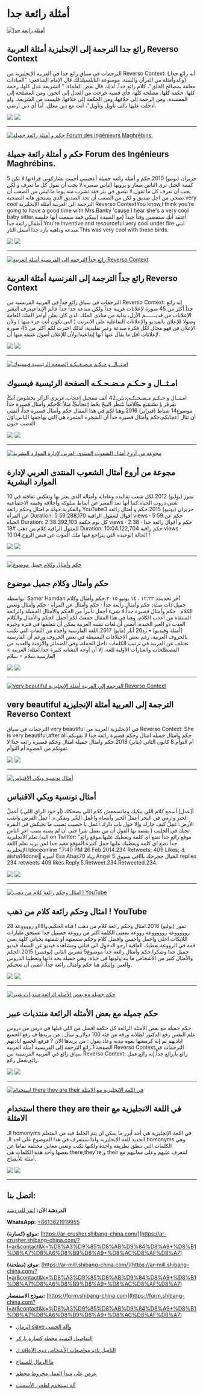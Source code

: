 # أمثلة رائعة جدا

<a href="https://swt.shibang-china.com/?l=ar&img&k=%D8%A3%D9%85%D8%AB%D9%84%D8%A9+%D8%B1%D8%A7%D8%A6%D8%B9%D8%A9+%D8%AC%D8%AF%D8%A7" target="_blank">![أمثلة رائعة جدا](http://static.shibang-china.com/all-800x300/351.jpg)</a>

## رائع جدا الترجمة إلى الإنجليزية أمثلة العربية Reverso Context
الترجمات في سياق رائع جدا في العربية الإنجليزية من Reverso Context: (أنه رائع جدا,(والدوأمثلة من القرآن والسنة. موسوعة النابلسيلذلك قال الإمام الشافعي: &quot;العبادات معلقة بمصالح الخلق&quot;، كلام رائع جداً، لذلك قال بعض العلماء: &quot; الشريعة عدل كلها، رحمة كلها، حكمة كلها، مصلحة كلها، فأي قضية خرجت من العدل إلى الجور، ومن المصلحة إلى المفسدة، ومن الرحمة إلى خلافها، ومن الحكمة إلى خلافها، فليست من الشريعة، ولو أدخلت عليها بألف تأويل وتأويل&quot;، أنت مع دين معلل، أما أي دين أرضي.


<a href="https://whatsapp.shibangsoft.com/WhatsApp.php" target="_blank" title="WhatsApp">![](http://static.shibang-china.com/icon/whatsapp.png)</a> <a href="https://swt.shibang-china.com/?l=ar&icon&k=%D8%A3%D9%85%D8%AB%D9%84%D8%A9+%D8%B1%D8%A7%D8%A6%D8%B9%D8%A9+%D8%AC%D8%AF%D8%A7" target="_blank">![](http://static.shibang-china.com/icon/chat-ar.png)</a>

---

<a href="https://swt.shibang-china.com/?l=ar&img&k=%D8%A3%D9%85%D8%AB%D9%84%D8%A9+%D8%B1%D8%A7%D8%A6%D8%B9%D8%A9+%D8%AC%D8%AF%D8%A7" target="_blank">![حكم و أمثلة رائعة جميلة Forum des Ingénieurs Maghrébins.](http://static.shibang-china.com/all-800x300/679.jpg)</a>

## حكم و أمثلة رائعة جميلة Forum des Ingénieurs Maghrébins.
5 حزيران (يونيو) 2010.حكم و أمثلة رائعة جميلة أعجبتني أحببت تشاركوني قراءتها.لا تكن كقمة الجبل ترى الناس صغار و يرونها الناس صغيرة.لا يجب أن تقول كل ما تعرف و لكن يجب أن تعرف كل ما تقول.لا تبصق في بئر فقد تشرب منه يوما ما.ليس من الصعب أن تضحي من اجل صديق و لكن من الصعب أن تجد الصديق الذي يستحق هاته التضحية.very cool الترجمة إلى العربية أمثلة الإنجليزية Reverso ContextYou know,I think you&#39;re going to have a good time with Mrs.Banky &#39;cause I hear she&#39;s a very cool baby sitter.أعتقد أنكِ ستقضين وقتاً جيداً (مع السيدة (بينكى فقد سمعت أنها جليسة أطفال رائعة جداً.You&#39;re inventive and resourceful.very cool under fire.انتى مبدعه وداهيه بارد جدا أسفل النار.This was very cool with these birds.


<a href="https://whatsapp.shibangsoft.com/WhatsApp.php" target="_blank" title="WhatsApp">![](http://static.shibang-china.com/icon/whatsapp.png)</a> <a href="https://swt.shibang-china.com/?l=ar&icon&k=%D8%A3%D9%85%D8%AB%D9%84%D8%A9+%D8%B1%D8%A7%D8%A6%D8%B9%D8%A9+%D8%AC%D8%AF%D8%A7" target="_blank">![](http://static.shibang-china.com/icon/chat-ar.png)</a>

---

<a href="https://swt.shibang-china.com/?l=ar&img&k=%D8%A3%D9%85%D8%AB%D9%84%D8%A9+%D8%B1%D8%A7%D8%A6%D8%B9%D8%A9+%D8%AC%D8%AF%D8%A7" target="_blank">![رائع جداً الترجمة إلى الفرنسية أمثلة العربية Reverso Context](http://static.shibang-china.com/all-800x300/1203.jpg)</a>

## رائع جداً الترجمة إلى الفرنسية أمثلة العربية Reverso Context
الترجمات في سياق رائع جداً في العربية الفرنسية من Reverso Context: إنه رائع جداً.أكثر من 45 صورة لإعلانات غريبة جداً ولكن.مبدعة جداً جداً عالم الإبداعيعرف البشر الإعلانات من قديـــــــم الأزل، بداية من منادى الملك الذى كان يعلن أوامر الملك للعامة وصولا للإعلان بالفيديو والإعلانات التفاعلية على الانترنت ( التى تكون أنت جزء منها ) ولأن الإعلان فن فهو مجال لكل فكرة مبدعة وغير تقليدية، لذلك اخترت لكم أكثر من 45 صورة لإعلانات أقل ما يقال عنها أنها إبداعية!.ولأن للإعلان أصول عتيقة منها أن.


<a href="https://whatsapp.shibangsoft.com/WhatsApp.php" target="_blank" title="WhatsApp">![](http://static.shibang-china.com/icon/whatsapp.png)</a> <a href="https://swt.shibang-china.com/?l=ar&icon&k=%D8%A3%D9%85%D8%AB%D9%84%D8%A9+%D8%B1%D8%A7%D8%A6%D8%B9%D8%A9+%D8%AC%D8%AF%D8%A7" target="_blank">![](http://static.shibang-china.com/icon/chat-ar.png)</a>

---

<a href="https://swt.shibang-china.com/?l=ar&img&k=%D8%A3%D9%85%D8%AB%D9%84%D8%A9+%D8%B1%D8%A7%D8%A6%D8%B9%D8%A9+%D8%AC%D8%AF%D8%A7" target="_blank">![امـثــال و حـكـم مـضـحـكـه الصفحة الرئيسية فيسبوك](http://static.shibang-china.com/all-800x300/714.jpg)</a>

## امـثــال و حـكـم مـضـحـكـه الصفحة الرئيسية فيسبوك
امـثــال و حـكـم مـضـحـكـه,دبلن.42 ألف تسجيل إعجاب.عَزيزي آلزآئر بخصُوصَ آنڪْ تفَرفَر ؤَ تسّتمَتع بڪْلآمنآ تنْتظَر البيجّ يحٌط إعجآبڪْ مَثلاً :$‏حكم وأمثال قصيرة جداً موضوع14 شباط (فبراير) 2016.وهنا لكم في هذا المقال حكم وأمثال قصيرة جداً، أتمنى أن تنال أعجابكم.حكم وأمثال قصيرة جداً أن الشجرة المثمرة هي التي يهاجمها الناس.أوّل الغضب جنون.


<a href="https://whatsapp.shibangsoft.com/WhatsApp.php" target="_blank" title="WhatsApp">![](http://static.shibang-china.com/icon/whatsapp.png)</a> <a href="https://swt.shibang-china.com/?l=ar&icon&k=%D8%A3%D9%85%D8%AB%D9%84%D8%A9+%D8%B1%D8%A7%D8%A6%D8%B9%D8%A9+%D8%AC%D8%AF%D8%A7" target="_blank">![](http://static.shibang-china.com/icon/chat-ar.png)</a>

---

<a href="https://swt.shibang-china.com/?l=ar&img&k=%D8%A3%D9%85%D8%AB%D9%84%D8%A9+%D8%B1%D8%A7%D8%A6%D8%B9%D8%A9+%D8%AC%D8%AF%D8%A7" target="_blank">![مجوعة من أروع أمثال الشعوب المنتدى العربي لإدارة الموارد البشرية](http://static.shibang-china.com/all-800x300/344.jpg)</a>

## مجوعة من أروع أمثال الشعوب المنتدى العربي لإدارة الموارد البشرية
10 تموز (يوليو) 2012.لكل شعب تقاليده وعاداته وأمثاله الذي يعتز بها وتعكس ثقافته في شتى دروب الحياة.كما أنها تعد المعبر عن أنماط سلوكه وأخلاقه وقيمه الاجتماعية والفكرية.جولة م.امثال وحكم رائعة YouTube3 حزيران (يونيو) 2015.حكم و أمثال رائعة عن المرأة Duration: 5:59.أقوال للعقول الراقية 288,170 views &middot; 5:59.حكم عن الحياة Duration: 2:38.كل يوم حكمة 392,103 views &middot; 2:38 &middot; حكم و أقوال رائعة جدا للعقول الراقية كلام من ذهب #18 Duration: 10:04.حكم راقية 122,704 views &middot; 10:04.الحالة الوحيده التى يتراجع فيها ملك الموت عن قبض الروح !


<a href="https://whatsapp.shibangsoft.com/WhatsApp.php" target="_blank" title="WhatsApp">![](http://static.shibang-china.com/icon/whatsapp.png)</a> <a href="https://swt.shibang-china.com/?l=ar&icon&k=%D8%A3%D9%85%D8%AB%D9%84%D8%A9+%D8%B1%D8%A7%D8%A6%D8%B9%D8%A9+%D8%AC%D8%AF%D8%A7" target="_blank">![](http://static.shibang-china.com/icon/chat-ar.png)</a>

---

<a href="https://swt.shibang-china.com/?l=ar&img&k=%D8%A3%D9%85%D8%AB%D9%84%D8%A9+%D8%B1%D8%A7%D8%A6%D8%B9%D8%A9+%D8%AC%D8%AF%D8%A7" target="_blank">![حكم وأمثال وكلام جميل موضوع](http://static.shibang-china.com/all-800x300/970.jpg)</a>

## حكم وأمثال وكلام جميل موضوع
بواسطة: Samer Hamdan آخر تحديث: ١٢:٢٢ ، ١٤ يونيو ٢٠١٥.حكم وأمثال وكلام جميل.ذات صلة; حكم وأمثال رائعة جداً &middot; حكم وأمثال عن المرأة &middot; حكم وأمثال وبعض الكلام &middot; حكم وأمثال قصيرة جداً.لا شيء أجمل تأثيراً من الحكم والأمثال الجميلة والرائعة المنتقاة من أعذب الكلام، وهنا في هذا المقال جمعتُ لكم أجمل الحكم والأمثال والكلام العذب ذو العبر الجيدة، أتمنى أن.لغات تشبه العربية يمكن أن تتعلمها في فترة وجيزة [أمثلة وفيديو] • زد26 أيار (مايو) 2017.اللغة الفارسية واحدة من اللغات التي تكتب بالحروف العربية، رغم بعض الاختلافات البسيطة في بعض الحروف.ورغم أن الفارسية تختلف عن العربية في ترتيب الكلمات داخل الجملة، وفي الضمائر والأزمنة والعديد من المصطلحات والعبارات الأولية للغة، إلا أن أوجه التشابه كثيرة جدا.أمثلة: العربية &gt; الفارسية.سلام = سلام


<a href="https://whatsapp.shibangsoft.com/WhatsApp.php" target="_blank" title="WhatsApp">![](http://static.shibang-china.com/icon/whatsapp.png)</a> <a href="https://swt.shibang-china.com/?l=ar&icon&k=%D8%A3%D9%85%D8%AB%D9%84%D8%A9+%D8%B1%D8%A7%D8%A6%D8%B9%D8%A9+%D8%AC%D8%AF%D8%A7" target="_blank">![](http://static.shibang-china.com/icon/chat-ar.png)</a>

---

<a href="https://swt.shibang-china.com/?l=ar&img&k=%D8%A3%D9%85%D8%AB%D9%84%D8%A9+%D8%B1%D8%A7%D8%A6%D8%B9%D8%A9+%D8%AC%D8%AF%D8%A7" target="_blank">![very beautiful الترجمة إلى العربية أمثلة الإنجليزية Reverso Context](http://static.shibang-china.com/all-800x300/895.jpg)</a>

## very beautiful الترجمة إلى العربية أمثلة الإنجليزية Reverso Context
الترجمات في سياق very beautiful في الإنجليزية العربية من Reverso Context: She is very beautiful,after all.حكم وامثال جميلة امثال وحكم قصيرة رائعة جدا لا تفوتكم أم التوأم.8 كانون الثاني (يناير) 2018.حكم وامثال جميلة امثال وحكم قصيرة رائعة جدا لا تفوتكم من العضوة:أم التوأم.


<a href="https://whatsapp.shibangsoft.com/WhatsApp.php" target="_blank" title="WhatsApp">![](http://static.shibang-china.com/icon/whatsapp.png)</a> <a href="https://swt.shibang-china.com/?l=ar&icon&k=%D8%A3%D9%85%D8%AB%D9%84%D8%A9+%D8%B1%D8%A7%D8%A6%D8%B9%D8%A9+%D8%AC%D8%AF%D8%A7" target="_blank">![](http://static.shibang-china.com/icon/chat-ar.png)</a>

---

<a href="https://swt.shibang-china.com/?l=ar&img&k=%D8%A3%D9%85%D8%AB%D9%84%D8%A9+%D8%B1%D8%A7%D8%A6%D8%B9%D8%A9+%D8%AC%D8%AF%D8%A7" target="_blank">![أمثال تونسية ويكي الاقتباس](http://static.shibang-china.com/all-800x300/1311.jpg)</a>

## أمثال تونسية ويكي الاقتباس
أ[عدل].أسمع كلام اللي يبكيك وماتسمعش كلام اللي يضحكك (أو خوذ الراي اللي.) أعمِلْ الخير وارمي في البحر.أعملْ الخير وأنساه واعْمل الشّر وتفكر.ه; أعمِلْ الفرض وانقب الأرض.أعمِلْ كيف جارك وإلا حول باب دارك.أعمل يا خصيب تصيب ما تجيكش في البقرة تجيك في الحليب ( يقصد بها القول أن من يعمل شرا حتى أن لم يصبه يصب اعز الناس اليه).تعلم الأنجليزية on Twitter: &quot;موقع رائع جداً تضع اي كلمة ويعطيك عليها.موقع رائع جداً تضع اي كلمة ويعطيك عليها جمل كثيرة.الموقع مفيد جدا لمن يريد تعلم اللغة الإنجليزية.ldoceonline ”.7:40 PM 26 Feb 2014.234 Retweets; 409 Likes; ⚓ aisha14done َأميره Esa Abas70 زياد Angel الخيال ججرحك باااقي شووق.5 replies 234 retweets 409 likes.Reply.5.Retweet.234.Retweeted.234.


<a href="https://whatsapp.shibangsoft.com/WhatsApp.php" target="_blank" title="WhatsApp">![](http://static.shibang-china.com/icon/whatsapp.png)</a> <a href="https://swt.shibang-china.com/?l=ar&icon&k=%D8%A3%D9%85%D8%AB%D9%84%D8%A9+%D8%B1%D8%A7%D8%A6%D8%B9%D8%A9+%D8%AC%D8%AF%D8%A7" target="_blank">![](http://static.shibang-china.com/icon/chat-ar.png)</a>

---

<a href="https://swt.shibang-china.com/?l=ar&img&k=%D8%A3%D9%85%D8%AB%D9%84%D8%A9+%D8%B1%D8%A7%D8%A6%D8%B9%D8%A9+%D8%AC%D8%AF%D8%A7" target="_blank">![امثال وحكم رائعة كلام من ذهب ! YouTube](http://static.shibang-china.com/all-800x300/1362.jpg)</a>

## امثال وحكم رائعة كلام من ذهب ! YouTube
28 تموز (يوليو) 2016.امثال وحكم رائعة كلام من ذهب ! قناة الحكيم.واااااو رووووعة روووووعة روووووعة رووعة بمعنى الكلمة اكثر من رووعة جميييل جدا تستحق مليارات اللايكات احلى واجمل واحسن وافضل كلام وحكم سمعتهة او شفتهة بحياتي كلهة يعني قمة في الرووعة﻿.يعطيك العافية ارجو الدخول الى قناتي ومشاهدة فيديو عن السعاد فيديو جميل جدا وشكرا﻿.حكم وأمثال رائعة جداً موضوع5 تشرين الثاني (نوفمبر) 2015.الحكم والأمثال كثير من الأشخاص ما يتداولونها في حياة، وهي جميلة بحد ذاتها وتعطينا الدروس والعبر، وإليكم هنا حكم وأمثال رائعة جداً، أتمنى أن تعجبكم.


<a href="https://whatsapp.shibangsoft.com/WhatsApp.php" target="_blank" title="WhatsApp">![](http://static.shibang-china.com/icon/whatsapp.png)</a> <a href="https://swt.shibang-china.com/?l=ar&icon&k=%D8%A3%D9%85%D8%AB%D9%84%D8%A9+%D8%B1%D8%A7%D8%A6%D8%B9%D8%A9+%D8%AC%D8%AF%D8%A7" target="_blank">![](http://static.shibang-china.com/icon/chat-ar.png)</a>

---

<a href="https://swt.shibang-china.com/?l=ar&img&k=%D8%A3%D9%85%D8%AB%D9%84%D8%A9+%D8%B1%D8%A7%D8%A6%D8%B9%D8%A9+%D8%AC%D8%AF%D8%A7" target="_blank">![حكم جميله مع بعض الأمثله الرائعة منتديات عبير](http://static.shibang-china.com/all-800x300/685.jpg)</a>

## حكم جميله مع بعض الأمثله الرائعة منتديات عبير
حكم جميله مع بعض الأمثله الرائعة كل حكمة افضل من اللي قبلها في درس من دروس علم النفس​ رفع الدكتور لطلابه ورقة من فئة 100 دولار,و سأل : من يريدها ف رفع الجميع اياديهم ثم إنه كرمشها بقوة بيديه وعاد يقول : من يريدها الان ? فرفع الجميع اياديهم الصفحة 1.رائع الترجمة إلى الفرنسية أمثلة العربية Reverso Contextالترجمات في سياق رائع في العربية الفرنسية من Reverso Context: رائع يا,رائع جداً,إنه رائع,عمل رائع,بعمل رائع.


<a href="https://whatsapp.shibangsoft.com/WhatsApp.php" target="_blank" title="WhatsApp">![](http://static.shibang-china.com/icon/whatsapp.png)</a> <a href="https://swt.shibang-china.com/?l=ar&icon&k=%D8%A3%D9%85%D8%AB%D9%84%D8%A9+%D8%B1%D8%A7%D8%A6%D8%B9%D8%A9+%D8%AC%D8%AF%D8%A7" target="_blank">![](http://static.shibang-china.com/icon/chat-ar.png)</a>

---

<a href="https://swt.shibang-china.com/?l=ar&img&k=%D8%A3%D9%85%D8%AB%D9%84%D8%A9+%D8%B1%D8%A7%D8%A6%D8%B9%D8%A9+%D8%AC%D8%AF%D8%A7" target="_blank">![استخدام there they are their في اللغة الانجليزية مع الامثلة](http://static.shibang-china.com/all-800x300/1057.jpg)</a>

## استخدام there they are their في اللغة الانجليزية مع الامثلة
الـ homonyms في اللغة الإنجليزية هي أحد أبرز ما يمكن ان يتم الخلط فيه من المتعلم الجديد للغة الإنجليزية ولذا سنتعرف في هذا الموضوع على احد الـ homonyms وهي الكلمات التي تنطق بطريقة واحدة ولكنها تكتب وتعني معاني مختلفة تماما عن بعضها.وأحد هذة الكلمات هي there,they&#39;re,و their لنتعرف عليهم وعلى معانيهم مع أمثلة للأيضاح.

<a href="https://whatsapp.shibangsoft.com/WhatsApp.php" target="_blank" title="WhatsApp">![](http://static.shibang-china.com/icon/whatsapp.png)</a> <a href="https://swt.shibang-china.com/?l=ar&icon&k=%D8%A3%D9%85%D8%AB%D9%84%D8%A9+%D8%B1%D8%A7%D8%A6%D8%B9%D8%A9+%D8%AC%D8%AF%D8%A7" target="_blank">![](http://static.shibang-china.com/icon/chat-ar.png)</a>

---
## اتصل بنا:

**الدردشة الآن:** [انقر للدردشة](https://swt.shibang-china.com?l=ar&contact&k=%D8%A3%D9%85%D8%AB%D9%84%D8%A9+%D8%B1%D8%A7%D8%A6%D8%B9%D8%A9+%D8%AC%D8%AF%D8%A7)

**WhatsApp:**  [+8613621919955](https://whatsapp.shibangsoft.com/WhatsApp.php)

**موقع (كسارة):** [https://ar-crusher.shibang-china.com/](https://ar-crusher.shibang-china.com/?l=ar&contact&k=%D8%A3%D9%85%D8%AB%D9%84%D8%A9+%D8%B1%D8%A7%D8%A6%D8%B9%D8%A9+%D8%AC%D8%AF%D8%A7)

**موقع (مطحنة):** [https://ar-mill.shibang-china.com/](https://ar-mill.shibang-china.com/?l=ar&contact&k=%D8%A3%D9%85%D8%AB%D9%84%D8%A9+%D8%B1%D8%A7%D8%A6%D8%B9%D8%A9+%D8%AC%D8%AF%D8%A7)

**نموذج الاستفسار:** [https://form.shibang-china.com](https://form.shibang-china.com?l=ar&contact&k=%D8%A3%D9%85%D8%AB%D9%84%D8%A9+%D8%B1%D8%A7%D8%A6%D8%B9%D8%A9+%D8%AC%D8%AF%D8%A7)

* [الرمال siave وآلة الحصى](../30/%D8%A7%D9%84%D8%B1%D9%85%D8%A7%D9%84%20siave%20%D9%88%D8%A2%D9%84%D8%A9%20%D8%A7%D9%84%D8%AD%D8%B5%D9%89.md)

* [التفاصيل التقنية محطة كسارة باركر](../26/%D8%A7%D9%84%D8%AA%D9%81%D8%A7%D8%B5%D9%8A%D9%84%20%D8%A7%D9%84%D8%AA%D9%82%D9%86%D9%8A%D8%A9%20%D9%85%D8%AD%D8%B7%D8%A9%20%D9%83%D8%B3%D8%A7%D8%B1%D8%A9%20%D8%A8%D8%A7%D8%B1%D9%83%D8%B1.md)

* [التاميل نادو مواصفات الأشخاص ذوي الإعاقة ل](../28/%D8%A7%D9%84%D8%AA%D8%A7%D9%85%D9%8A%D9%84%20%D9%86%D8%A7%D8%AF%D9%88%20%D9%85%D9%88%D8%A7%D8%B5%D9%81%D8%A7%D8%AA%20%D8%A7%D9%84%D8%A3%D8%B4%D8%AE%D8%A7%D8%B5%20%D8%B0%D9%88%D9%8A%20%D8%A7%D9%84%D8%A5%D8%B9%D8%A7%D9%82%D8%A9%20%D9%84.md)

* [ما الرمال للسماح](../30/%D9%85%D8%A7%20%D8%A7%D9%84%D8%B1%D9%85%D8%A7%D9%84%20%D9%84%D9%84%D8%B3%D9%85%D8%A7%D8%AD.md)

* [عرض على مبدأ العمل مخروط محطم](../29/%D8%B9%D8%B1%D8%B6%20%D8%B9%D9%84%D9%89%20%D9%85%D8%A8%D8%AF%D8%A3%20%D8%A7%D9%84%D8%B9%D9%85%D9%84%20%D9%85%D8%AE%D8%B1%D9%88%D8%B7%20%D9%85%D8%AD%D8%B7%D9%85.md)

* [آلة تستخدم لطحن الأسمنت](../27/%D8%A2%D9%84%D8%A9%20%D8%AA%D8%B3%D8%AA%D8%AE%D8%AF%D9%85%20%D9%84%D8%B7%D8%AD%D9%86%20%D8%A7%D9%84%D8%A3%D8%B3%D9%85%D9%86%D8%AA.md)